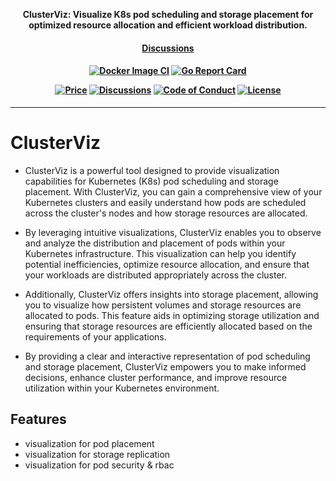 <p align="center"><b>ClusterViz: Visualize K8s pod scheduling and storage placement for optimized resource allocation and efficient workload distribution.</b></p>

<h4 align="center">
    <a href="https://github.com/jebinjeb/ClusterViz/discussions">Discussions</a> 
</h4>

<h4 align="center">

[![Docker Image CI](https://github.com/jebinjeb/ClusterViz/actions/workflows/docker-image.yaml/badge.svg)](https://github.com/jebinjeb/ClusterViz/actions/workflows/docker-image.yaml)
[![Go Report Card](https://goreportcard.com/badge/github.com/jebinjeb/ClusterViz)](https://goreportcard.com/report/github.com/jebinjeb/ClusterViz)


[![Price](https://img.shields.io/badge/price-FREE-0098f7.svg)](https://github.com/jebinjeb/ClusterViz/blob/main/LICENSE)
[![Discussions](https://badgen.net/badge/icon/discussions?label=open)](https://github.com/jebinjeb/ClusterViz/discussions)
[![Code of Conduct](https://badgen.net/badge/icon/code-of-conduct?label=open)](./code-of-conduct.md)
[![License](https://img.shields.io/badge/License-Apache%202.0-blue.svg)](https://opensource.org/licenses/Apache-2.0)

</h4>

<hr>


# ClusterViz

- ClusterViz is a powerful tool designed to provide visualization capabilities for Kubernetes (K8s) pod scheduling and storage placement. With ClusterViz, you can gain a comprehensive view of your Kubernetes clusters and easily understand how pods are scheduled across the cluster's nodes and how storage resources are allocated.

- By leveraging intuitive visualizations, ClusterViz enables you to observe and analyze the distribution and placement of pods within your Kubernetes infrastructure. This visualization can help you identify potential inefficiencies, optimize resource allocation, and ensure that your workloads are distributed appropriately across the cluster.

- Additionally, ClusterViz offers insights into storage placement, allowing you to visualize how persistent volumes and storage resources are allocated to pods. This feature aids in optimizing storage utilization and ensuring that storage resources are efficiently allocated based on the requirements of your applications.

- By providing a clear and interactive representation of pod scheduling and storage placement, ClusterViz empowers you to make informed decisions, enhance cluster performance, and improve resource utilization within your Kubernetes environment.

## Features 
- visualization for pod placement
- visualization for storage replication
- visualization for pod security & rbac
